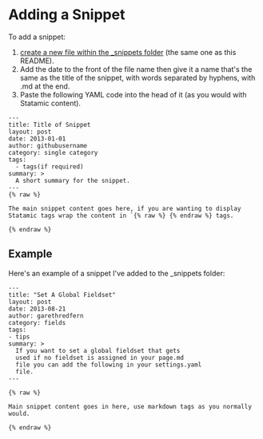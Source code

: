 # Adding a Snippet

To add a snippet:

1. [create a new file within the _snippets folder](https://github.com/statamicthemes/statamicthemes.github.io/tree/master/_snippets) (the same one as this README).
2. Add the date to the front of the file name then give it a name that's the same as the title of the snippet, with words separated by hyphens, with .md at the end.
3. Paste the following YAML code into the head of it (as you would with Statamic content).

```
---
title: Title of Snippet
layout: post
date: 2013-01-01
author: githubusername
category: single category
tags:
  - tags(if required)
summary: >
  A short summary for the snippet.
---
{% raw %}

The main snippet content goes here, if you are wanting to display Statamic tags wrap the content in `{% raw %} {% endraw %} tags.

{% endraw %}
```

## Example

Here's an example of a snippet I've added to the _snippets folder:

```
---
title: "Set A Global Fieldset"
layout: post
date: 2013-08-21
author: garethredfern
category: fields
tags:
- tips
summary: >
  If you want to set a global fieldset that gets
  used if no fieldset is assigned in your page.md
  file you can add the following in your settings.yaml
  file.
---

{% raw %}

Main snippet content goes in here, use markdown tags as you normally would.

{% endraw %}

```
